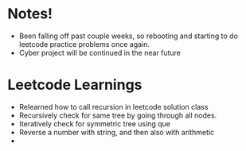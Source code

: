 # Notes! 
- Been falling off past couple weeks, so rebooting and starting to do leetcode practice problems once again. 
- Cyber project will be continued in the near future


# Leetcode Learnings
- Relearned how to call recursion in leetcode solution class
- Recursively check for same tree by going through all nodes.
- Iteratively check for symmetric tree using que
- Reverse a number with string, and then also with arithmetic
- 